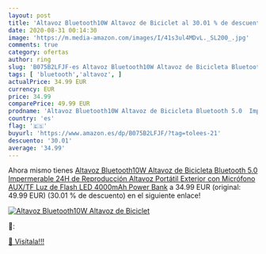 ```yaml
---
layout: post
title: 'Altavoz Bluetooth10W Altavoz de Biciclet al 30.01 % de descuento'
date: 2020-08-31 00:14:30
image: 'https://m.media-amazon.com/images/I/41s3ul4MDvL._SL200_.jpg'
comments: true
category: ofertas
author: ring
slug: 'B075B2LFJF-es Altavoz Bluetooth10W Altavoz de Bicicleta Bluetooth 5.0...'
tags: [ 'bluetooth','altavoz', ]
actualPrice: 34.99 EUR
currency: EUR
price: 34.99
comparePrice: 49.99 EUR
prodname: 'Altavoz Bluetooth10W Altavoz de Bicicleta Bluetooth 5.0  Impermerable 24H de Reproducción Altavoz Portátil Exterior con Micrófono  AUX/TF Luz de Flash LED 4000mAh Power Bank'
country: 'es'
flag: '🇪🇸'
buyurl: 'https://www.amazon.es/dp/B075B2LFJF/?tag=tolees-21'
descuento: '30.01'
average: '34.99'
---
```


Ahora mismo tienes [Altavoz Bluetooth10W Altavoz de Bicicleta Bluetooth 5.0  Impermerable 24H de Reproducción Altavoz Portátil Exterior con Micrófono  AUX/TF Luz de Flash LED 4000mAh Power Bank](https://www.amazon.es/dp/B075B2LFJF/?tag=tolees-21) a 34.99 EUR (original: 49.99 EUR) (30.01 %  de descuento) en el siguiente enlace!

[![Altavoz Bluetooth10W Altavoz de Biciclet](https://m.media-amazon.com/images/I/41s3ul4MDvL._SL200_.jpg)](https://www.amazon.es/dp/B075B2LFJF/?tag=tolees-21)

🔎:


[🛒 Visítala!!!](https://www.amazon.es/dp/B075B2LFJF/?tag=tolees-21)
